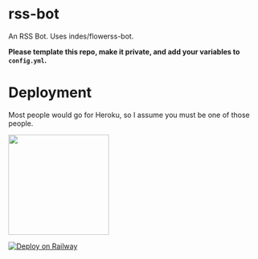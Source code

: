 # rss-bot
An RSS Bot. Uses indes/flowerss-bot.

**Please template this repo, make it private, and add your variables to ``config.yml``.**

# Deployment
Most people would go for Heroku, so I assume you must be one of those people.

<p><a href="https://heroku.com/deploy"> <img src="https://img.shields.io/badge/Deploy%20To%20Heroku-blueviolet?style=for-the-badge&logo=heroku" width="200""/></a></p>

[![Deploy on Railway](https://railway.app/button.svg)](https://railway.app/new/template?template=https%3A%2F%2Fgithub.com%2Freaitten%2Frss-bot)
